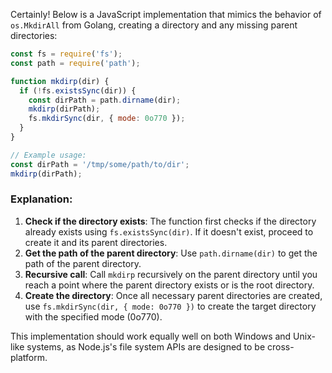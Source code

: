  Certainly! Below is a JavaScript implementation that mimics the behavior of `os.MkdirAll` from Golang, creating a directory and any missing parent directories:

```javascript
const fs = require('fs');
const path = require('path');

function mkdirp(dir) {
  if (!fs.existsSync(dir)) {
    const dirPath = path.dirname(dir);
    mkdirp(dirPath);
    fs.mkdirSync(dir, { mode: 0o770 });
  }
}

// Example usage:
const dirPath = '/tmp/some/path/to/dir';
mkdirp(dirPath);
```

### Explanation:
1. **Check if the directory exists**: The function first checks if the directory already exists using `fs.existsSync(dir)`. If it doesn't exist, proceed to create it and its parent directories.
2. **Get the path of the parent directory**: Use `path.dirname(dir)` to get the path of the parent directory.
3. **Recursive call**: Call `mkdirp` recursively on the parent directory until you reach a point where the parent directory exists or is the root directory.
4. **Create the directory**: Once all necessary parent directories are created, use `fs.mkdirSync(dir, { mode: 0o770 })` to create the target directory with the specified mode (0o770).

This implementation should work equally well on both Windows and Unix-like systems, as Node.js's file system APIs are designed to be cross-platform.
